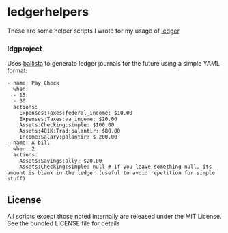 ledgerhelpers
============

These are some helper scripts I wrote for my usage of [ledger](http://www.ledger-cli.org).

### ldgproject

Uses [ballista](https://github.com/akerl/ballista) to generate ledger journals for the future using a simple YAML format:

```
- name: Pay Check
  when:
  - 15
  - 30
  actions:
    Expenses:Taxes:federal_income: $10.00
    Expenses:Taxes:va_income: $10.00
    Assets:Checking:simple: $100.00
    Assets:401K:Trad:palantir: $80.00
    Income:Salary:palantir: $-200.00
- name: A bill
  when: 2
  actions:
    Assets:Savings:ally: $20.00
    Assets:Checking:simple: null # If you leave something null, its amount is blank in the ledger (useful to avoid repetition for simple stuff)
```

## License

All scripts except those noted internally are released under the MIT License. See the bundled LICENSE file for details

